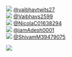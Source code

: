 
 ![](http://pbs.twimg.com/profile_images/1486052196974497792/HtFd02ft_normal.jpg) [@vaibhavtwits27](https://twitter.com/vaibhavtwits27)<br>![](http://pbs.twimg.com/profile_images/1511162900777365504/IUYel7pE_normal.jpg) [@Vaibhavs2599](https://twitter.com/Vaibhavs2599)<br>![](http://pbs.twimg.com/profile_images/1475792024871727106/bHIioo0o_normal.jpg) [@NicolaC01638294](https://twitter.com/NicolaC01638294)<br>![](http://pbs.twimg.com/profile_images/987044816860078080/1Rn6llka_normal.jpg) [@iamAdesh0001](https://twitter.com/iamAdesh0001)<br>![](http://abs.twimg.com/sticky/default_profile_images/default_profile_normal.png) [@ShivamM39479075](https://twitter.com/ShivamM39479075)<br> 

![](https://visitor-badge.laobi.icu/badge?page_id=ponder)
